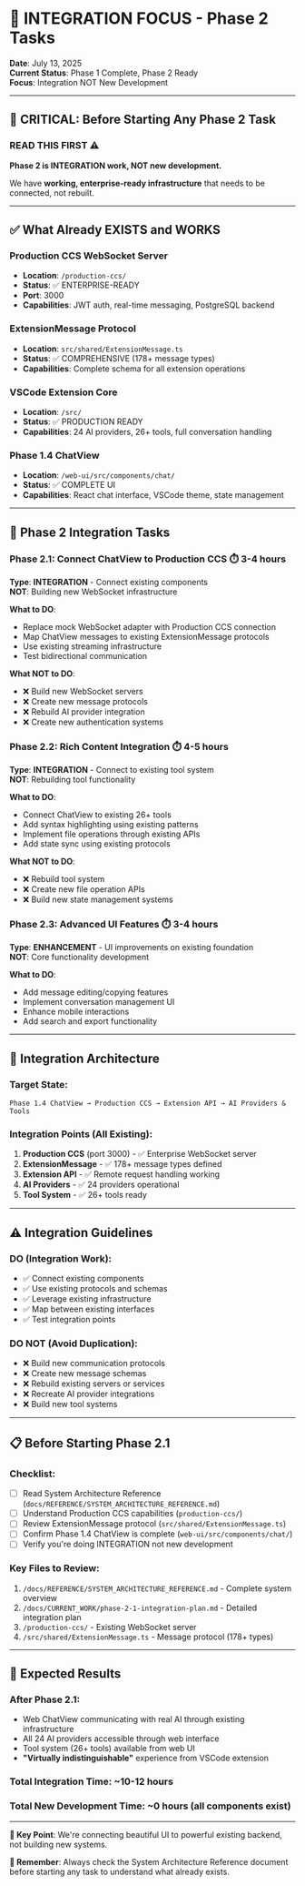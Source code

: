 # 🔗 INTEGRATION FOCUS - Phase 2 Tasks

**Date**: July 13, 2025  
**Current Status**: Phase 1 Complete, Phase 2 Ready  
**Focus**: Integration NOT New Development

---

## 🚨 CRITICAL: Before Starting Any Phase 2 Task

### **READ THIS FIRST** ⚠️

**Phase 2 is INTEGRATION work, NOT new development.**

We have **working, enterprise-ready infrastructure** that needs to be connected, not rebuilt.

---

## ✅ What Already EXISTS and WORKS

### **Production CCS WebSocket Server**

- **Location**: `/production-ccs/`
- **Status**: ✅ ENTERPRISE-READY
- **Port**: 3000
- **Capabilities**: JWT auth, real-time messaging, PostgreSQL backend

### **ExtensionMessage Protocol**

- **Location**: `src/shared/ExtensionMessage.ts`
- **Status**: ✅ COMPREHENSIVE (178+ message types)
- **Capabilities**: Complete schema for all extension operations

### **VSCode Extension Core**

- **Location**: `/src/`
- **Status**: ✅ PRODUCTION READY
- **Capabilities**: 24 AI providers, 26+ tools, full conversation handling

### **Phase 1.4 ChatView**

- **Location**: `/web-ui/src/components/chat/`
- **Status**: ✅ COMPLETE UI
- **Capabilities**: React chat interface, VSCode theme, state management

---

## 🎯 Phase 2 Integration Tasks

### **Phase 2.1: Connect ChatView to Production CCS** ⏱️ 3-4 hours

**Type**: **INTEGRATION** - Connect existing components  
**NOT**: Building new WebSocket infrastructure

**What to DO**:

- Replace mock WebSocket adapter with Production CCS connection
- Map ChatView messages to existing ExtensionMessage protocols
- Use existing streaming infrastructure
- Test bidirectional communication

**What NOT to DO**:

- ❌ Build new WebSocket servers
- ❌ Create new message protocols
- ❌ Rebuild AI provider integration
- ❌ Create new authentication systems

### **Phase 2.2: Rich Content Integration** ⏱️ 4-5 hours

**Type**: **INTEGRATION** - Connect to existing tool system  
**NOT**: Rebuilding tool functionality

**What to DO**:

- Connect ChatView to existing 26+ tools
- Add syntax highlighting using existing patterns
- Implement file operations through existing APIs
- Add state sync using existing protocols

**What NOT to DO**:

- ❌ Rebuild tool system
- ❌ Create new file operation APIs
- ❌ Build new state management systems

### **Phase 2.3: Advanced UI Features** ⏱️ 3-4 hours

**Type**: **ENHANCEMENT** - UI improvements on existing foundation  
**NOT**: Core functionality development

**What to DO**:

- Add message editing/copying features
- Implement conversation management UI
- Enhance mobile interactions
- Add search and export functionality

---

## 🔗 Integration Architecture

### **Target State**:

```
Phase 1.4 ChatView → Production CCS → Extension API → AI Providers & Tools
```

### **Integration Points** (All Existing):

1. **Production CCS** (port 3000) - ✅ Enterprise WebSocket server
2. **ExtensionMessage** - ✅ 178+ message types defined
3. **Extension API** - ✅ Remote request handling working
4. **AI Providers** - ✅ 24 providers operational
5. **Tool System** - ✅ 26+ tools ready

---

## ⚠️ Integration Guidelines

### **DO** (Integration Work):

- ✅ Connect existing components
- ✅ Use existing protocols and schemas
- ✅ Leverage existing infrastructure
- ✅ Map between existing interfaces
- ✅ Test integration points

### **DO NOT** (Avoid Duplication):

- ❌ Build new communication protocols
- ❌ Create new message schemas
- ❌ Rebuild existing servers or services
- ❌ Recreate AI provider integrations
- ❌ Build new tool systems

---

## 📋 Before Starting Phase 2.1

### **Checklist**:

- [ ] Read System Architecture Reference (`docs/REFERENCE/SYSTEM_ARCHITECTURE_REFERENCE.md`)
- [ ] Understand Production CCS capabilities (`production-ccs/`)
- [ ] Review ExtensionMessage protocol (`src/shared/ExtensionMessage.ts`)
- [ ] Confirm Phase 1.4 ChatView is complete (`web-ui/src/components/chat/`)
- [ ] Verify you're doing INTEGRATION not new development

### **Key Files to Review**:

1. `/docs/REFERENCE/SYSTEM_ARCHITECTURE_REFERENCE.md` - Complete system overview
2. `/docs/CURRENT_WORK/phase-2-1-integration-plan.md` - Detailed integration plan
3. `/production-ccs/` - Existing WebSocket server
4. `/src/shared/ExtensionMessage.ts` - Message protocol (178+ types)

---

## 🎯 Expected Results

### **After Phase 2.1**:

- Web ChatView communicating with real AI through existing infrastructure
- All 24 AI providers accessible through web interface
- Tool system (26+ tools) available from web UI
- **"Virtually indistinguishable"** experience from VSCode extension

### **Total Integration Time**: ~10-12 hours

### **Total New Development Time**: ~0 hours (all components exist)

---

**🔑 Key Point**: We're connecting beautiful UI to powerful existing backend, not building new systems.

**📖 Remember**: Always check the System Architecture Reference document before starting any task to understand what already exists.
